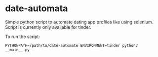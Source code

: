 # date-automata

Simple python script to automate dating app profiles like using selenium.
Script is currently only available for tinder.

To run the script:

```PYTHONPATH=/path/to/date-automate ENVIRONMENT=tinder python3 __main__.py```
